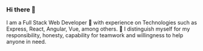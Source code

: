 ### Hi there 👋

I am a Full Stack Web Developer 🔭 with experience on Technologies such as Express, React, Angular, Vue, among others. 🌱 I distinguish myself for my responsibility, honesty, capability for teamwork and willingness to help anyone in need.

